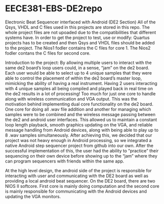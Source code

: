 EECE381-EBS-DE2repo
===================

Electronic Beat Sequencer interfaced with Android (DE2 Section)
All of the Qsys, VHDL and C files used in this projects are stored in this repo. The whole project files are not upoaded due to the  compatibilities that different systems have. In order to get the project to test, use or modify: 
Quartus projects has to be created and then Qsys and VHDL files should be added to the project. 
The Nios1 fodler contains the C files for core 1. The Nios2 fodler contans the C files for  second core. 

Introduction to the project: 
  By allowing multiple users to interact with the same de2 board’s loop users could, in a sense, “jam” on the de2 board. Each user would be able to select up to 4 unique samples that they were able to control the placement of within the de2 board’s master loop, mimicking the ability of having a real instrument. Having 2 users interacting with 4 unique samples all being compiled and played back in real time on the de2 results in a lot of processing! Too much for just one core to handle along with wireless communication and VGA output. This was the motivation behind implementing dual core functionality on the de2 board. One core for doing all .wav file addition and another for managing which samples were to be combined and the wireless message passing between the de2 and android user interfaces. This allowed us to maintain a constant loop length playback, smooth graphics updating on the VGA, and reliable message handling from Android devices, along with being able to play up to 8 .wav samples simultaneously. After achieving this, we decided that our project was not heavy enough in Android processing, so we integrated a native Android step sequencer project from github into our own. After the successful implementation of this, the user had the ability to “practice” their sequencing on their own device before showing up to the “jam” where they can program sequencers with friends within the same app. 
 
 At the high level design, the android side of the project is responsible for interacting with user and communicating with the DE2 board as well as providing a local android beat sequencer. On the DE2 board, there are two NIOS II softcore. First core is mainly doing computation and the second core is  mainly responsible for communicating with the Android devices and updating the VGA monitors.
